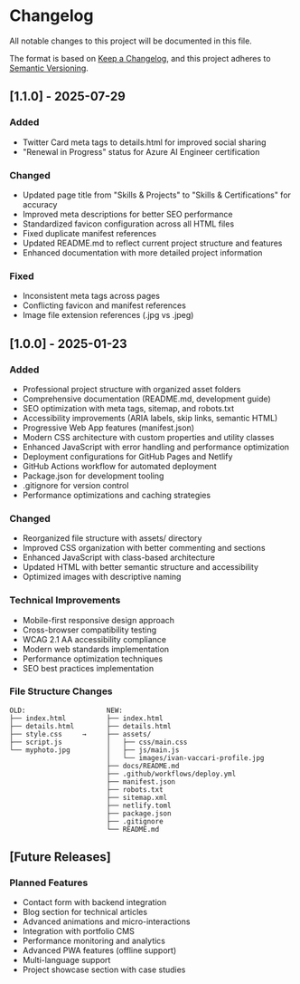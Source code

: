 # Changelog

All notable changes to this project will be documented in this file.

The format is based on [Keep a Changelog](https://keepachangelog.com/en/1.0.0/),
and this project adheres to [Semantic Versioning](https://semver.org/spec/v2.0.0.html).

## [1.1.0] - 2025-07-29

### Added
- Twitter Card meta tags to details.html for improved social sharing
- "Renewal in Progress" status for Azure AI Engineer certification

### Changed
- Updated page title from "Skills & Projects" to "Skills & Certifications" for accuracy
- Improved meta descriptions for better SEO performance
- Standardized favicon configuration across all HTML files
- Fixed duplicate manifest references
- Updated README.md to reflect current project structure and features
- Enhanced documentation with more detailed project information

### Fixed
- Inconsistent meta tags across pages
- Conflicting favicon and manifest references
- Image file extension references (.jpg vs .jpeg)

## [1.0.0] - 2025-01-23

### Added
- Professional project structure with organized asset folders
- Comprehensive documentation (README.md, development guide)
- SEO optimization with meta tags, sitemap, and robots.txt
- Accessibility improvements (ARIA labels, skip links, semantic HTML)
- Progressive Web App features (manifest.json)
- Modern CSS architecture with custom properties and utility classes
- Enhanced JavaScript with error handling and performance optimization
- Deployment configurations for GitHub Pages and Netlify
- GitHub Actions workflow for automated deployment
- Package.json for development tooling
- .gitignore for version control
- Performance optimizations and caching strategies

### Changed
- Reorganized file structure with assets/ directory
- Improved CSS organization with better commenting and sections
- Enhanced JavaScript with class-based architecture
- Updated HTML with better semantic structure and accessibility
- Optimized images with descriptive naming

### Technical Improvements
- Mobile-first responsive design approach
- Cross-browser compatibility testing
- WCAG 2.1 AA accessibility compliance
- Modern web standards implementation
- Performance optimization techniques
- SEO best practices implementation

### File Structure Changes
```
OLD:                    NEW:
├── index.html          ├── index.html
├── details.html        ├── details.html
├── style.css     →     ├── assets/
├── script.js           │   ├── css/main.css
└── myphoto.jpg         │   ├── js/main.js
                        │   └── images/ivan-vaccari-profile.jpg
                        ├── docs/README.md
                        ├── .github/workflows/deploy.yml
                        ├── manifest.json
                        ├── robots.txt
                        ├── sitemap.xml
                        ├── netlify.toml
                        ├── package.json
                        ├── .gitignore
                        └── README.md
```

## [Future Releases]

### Planned Features
- Contact form with backend integration
- Blog section for technical articles
- Advanced animations and micro-interactions
- Integration with portfolio CMS
- Performance monitoring and analytics
- Advanced PWA features (offline support)
- Multi-language support
- Project showcase section with case studies

